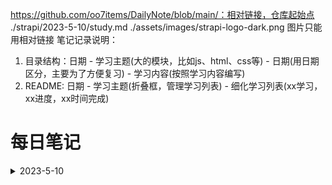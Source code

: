 https://github.com/oo7items/DailyNote/blob/main/：相对链接，仓库起始点
./strapi/2023-5-10/study.md
./assets/images/strapi-logo-dark.png 图片只能用相对链接
笔记记录说明：
1. 目录结构：日期 - 学习主题(大的模块，比如js、html、css等) - 日期(用日期区分，主要为了方便复习) - 学习内容(按照学习内容编写)
2. README: 日期 - 学习主题(折叠框，管理学习列表) - 细化学习列表(xx学习，xx进度，xx时间完成)

# 每日笔记
<details>
  <summary>2023-5-10</summary>
  <ul type='none'>
  <li>
    <details>
      <summary><a target="_blank" href="https://github.com/oo7items/DailyNote/blob/main/strapi/2023-5-10/study.md"><img align='center' width='70' src="./assets/images/strapi-logo-dark.png"></a></summary>
      <ul>
        1. 环境搭建 <br>
        2. sxxx 
      </ul>
    </details>
  </li>
  </ul>
</details>

